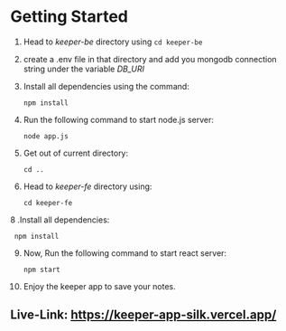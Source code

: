 # Getting Started

1. Head to *keeper-be* directory using
      `cd keeper-be`

2. create a .env file in that directory and add you mongodb connection string under the variable *DB_URI*

3. Install all dependencies using the command:
   
      `npm install`

4. Run the following command to start node.js server:

     `node app.js`
5. Get out of current directory:
   
      `cd ..`
7. Head to *keeper-fe* directory using:
   
      `cd keeper-fe`

8 .Install all dependencies: 

     npm install
     
9. Now, Run the following command to start react server:

     `npm start`

10. Enjoy the keeper app to save your notes.

## Live-Link: https://keeper-app-silk.vercel.app/
